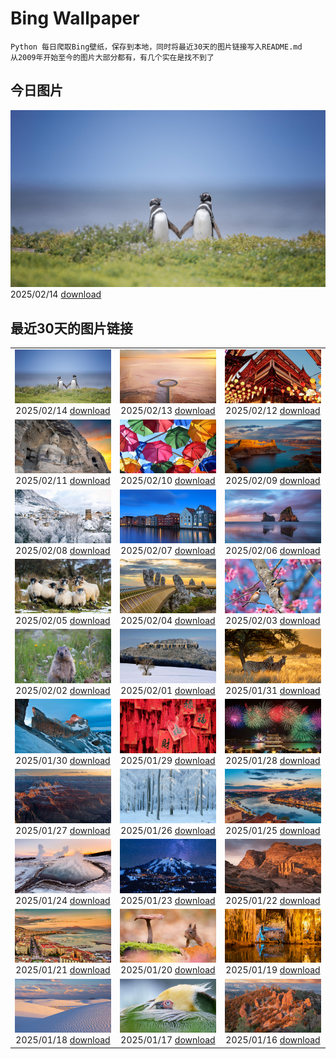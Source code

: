 # Bing Wallpaper

```
Python 每日爬取Bing壁纸，保存到本地，同时将最近30天的图片链接写入README.md
从2009年开始至今的图片大部分都有，有几个实在是找不到了
```



## 今日图片


![](./images/2025/02/14/PenguinLove_ZH-CN9124008164_1920x1080_2025-02-14.jpg)2025/02/14 [download](./images/2025/02/14/PenguinLove_ZH-CN9124008164_1920x1080_2025-02-14.jpg)

## 最近30天的图片链接


|      |      |      |
| :----: | :----: | :----: |
|![](./images/2025/02/14/PenguinLove_ZH-CN9124008164_1920x1080_2025-02-14.jpg)2025/02/14 [download](./images/2025/02/14/PenguinLove_ZH-CN9124008164_1920x1080_2025-02-14.jpg)|![](./images/2025/02/13/LakeTyrrell_ZH-CN8860948292_1920x1080_2025-02-13.jpg)2025/02/13 [download](./images/2025/02/13/LakeTyrrell_ZH-CN8860948292_1920x1080_2025-02-13.jpg)|![](./images/2025/02/12/LanterFestival25Y_ZH-CN8547998003_1920x1080_2025-02-12.jpg)2025/02/12 [download](./images/2025/02/12/LanterFestival25Y_ZH-CN8547998003_1920x1080_2025-02-12.jpg)|
|![](./images/2025/02/11/YungangGrottoes_ZH-CN8275054060_1920x1080_2025-02-11.jpg)2025/02/11 [download](./images/2025/02/11/YungangGrottoes_ZH-CN8275054060_1920x1080_2025-02-11.jpg)|![](./images/2025/02/10/UmbrellaDay_ZH-CN8024305066_1920x1080_2025-02-10.jpg)2025/02/10 [download](./images/2025/02/10/UmbrellaDay_ZH-CN8024305066_1920x1080_2025-02-10.jpg)|![](./images/2025/02/09/AlstromPoint_ZH-CN7844819126_1920x1080_2025-02-09.jpg)2025/02/09 [download](./images/2025/02/09/AlstromPoint_ZH-CN7844819126_1920x1080_2025-02-09.jpg)|
|![](./images/2025/02/08/SnowySvaneti_ZH-CN7626153023_1920x1080_2025-02-08.jpg)2025/02/08 [download](./images/2025/02/08/SnowySvaneti_ZH-CN7626153023_1920x1080_2025-02-08.jpg)|![](./images/2025/02/07/BlueNorway_ZH-CN7489077966_1920x1080_2025-02-07.jpg)2025/02/07 [download](./images/2025/02/07/BlueNorway_ZH-CN7489077966_1920x1080_2025-02-07.jpg)|![](./images/2025/02/06/WhararikiBeach_ZH-CN7232913389_1920x1080_2025-02-06.jpg)2025/02/06 [download](./images/2025/02/06/WhararikiBeach_ZH-CN7232913389_1920x1080_2025-02-06.jpg)|
|![](./images/2025/02/05/ScottishSheep_ZH-CN3051181797_1920x1080_2025-02-05.jpg)2025/02/05 [download](./images/2025/02/05/ScottishSheep_ZH-CN3051181797_1920x1080_2025-02-05.jpg)|![](./images/2025/02/04/GoldenBridge_ZH-CN2910740727_1920x1080_2025-02-04.jpg)2025/02/04 [download](./images/2025/02/04/GoldenBridge_ZH-CN2910740727_1920x1080_2025-02-04.jpg)|![](./images/2025/02/03/BeginningofSpring25Y_ZH-CN7356156800_1920x1080_2025-02-03.jpg)2025/02/03 [download](./images/2025/02/03/BeginningofSpring25Y_ZH-CN7356156800_1920x1080_2025-02-03.jpg)|
|![](./images/2025/02/02/AustriaMarmot_ZH-CN2303743586_1920x1080_2025-02-02.jpg)2025/02/02 [download](./images/2025/02/02/AustriaMarmot_ZH-CN2303743586_1920x1080_2025-02-02.jpg)|![](./images/2025/02/01/FestungKonigsteinElbsandsteingebirge_ZH-CN2192655745_1920x1080_2025-02-01.jpg)2025/02/01 [download](./images/2025/02/01/FestungKonigsteinElbsandsteingebirge_ZH-CN2192655745_1920x1080_2025-02-01.jpg)|![](./images/2025/01/31/PlainsZebra_ZH-CN1989542307_1920x1080_2025-01-31.jpg)2025/01/31 [download](./images/2025/01/31/PlainsZebra_ZH-CN1989542307_1920x1080_2025-01-31.jpg)|
|![](./images/2025/01/30/OrdesaSpain_ZH-CN1445868068_1920x1080_2025-01-30.jpg)2025/01/30 [download](./images/2025/01/30/OrdesaSpain_ZH-CN1445868068_1920x1080_2025-01-30.jpg)|![](./images/2025/01/29/SpringFestival25Y_ZH-CN6133182159_1920x1080_2025-01-29.jpg)2025/01/29 [download](./images/2025/01/29/SpringFestival25Y_ZH-CN6133182159_1920x1080_2025-01-29.jpg)|![](./images/2025/01/28/LunarNewYearEve25Y_ZH-CN6059625695_1920x1080_2025-01-28.jpg)2025/01/28 [download](./images/2025/01/28/LunarNewYearEve25Y_ZH-CN6059625695_1920x1080_2025-01-28.jpg)|
|![](./images/2025/01/27/CanyonSnow_ZH-CN3910130781_1920x1080_2025-01-27.jpg)2025/01/27 [download](./images/2025/01/27/CanyonSnow_ZH-CN3910130781_1920x1080_2025-01-27.jpg)|![](./images/2025/01/26/FrostedBeech_ZH-CN2845716018_1920x1080_2025-01-26.jpg)2025/01/26 [download](./images/2025/01/26/FrostedBeech_ZH-CN2845716018_1920x1080_2025-01-26.jpg)|![](./images/2025/01/25/PortoSunset_ZH-CN2388246668_1920x1080_2025-01-25.jpg)2025/01/25 [download](./images/2025/01/25/PortoSunset_ZH-CN2388246668_1920x1080_2025-01-25.jpg)|
|![](./images/2025/01/24/IcelandGeyser_ZH-CN2136665867_1920x1080_2025-01-24.jpg)2025/01/24 [download](./images/2025/01/24/IcelandGeyser_ZH-CN2136665867_1920x1080_2025-01-24.jpg)|![](./images/2025/01/23/DeerValley_ZH-CN6029262704_1920x1080_2025-01-23.jpg)2025/01/23 [download](./images/2025/01/23/DeerValley_ZH-CN6029262704_1920x1080_2025-01-23.jpg)|![](./images/2025/01/22/PetraMonastery_ZH-CN5091189333_1920x1080_2025-01-22.jpg)2025/01/22 [download](./images/2025/01/22/PetraMonastery_ZH-CN5091189333_1920x1080_2025-01-22.jpg)|
|![](./images/2025/01/21/NapoliPizza_ZH-CN4698906448_1920x1080_2025-01-21.jpg)2025/01/21 [download](./images/2025/01/21/NapoliPizza_ZH-CN4698906448_1920x1080_2025-01-21.jpg)|![](./images/2025/01/20/DutchSquirrel_ZH-CN3896893818_1920x1080_2025-01-20.jpg)2025/01/20 [download](./images/2025/01/20/DutchSquirrel_ZH-CN3896893818_1920x1080_2025-01-20.jpg)|![](./images/2025/01/19/NeptunesGrotto_ZH-CN3092540170_1920x1080_2025-01-19.jpg)2025/01/19 [download](./images/2025/01/19/NeptunesGrotto_ZH-CN3092540170_1920x1080_2025-01-19.jpg)|
|![](./images/2025/01/18/WhiteSandsNP_ZH-CN2517618394_1920x1080_2025-01-18.jpg)2025/01/18 [download](./images/2025/01/18/WhiteSandsNP_ZH-CN2517618394_1920x1080_2025-01-18.jpg)|![](./images/2025/01/17/PelicanPortrait_ZH-CN1928504597_1920x1080_2025-01-17.jpg)2025/01/17 [download](./images/2025/01/17/PelicanPortrait_ZH-CN1928504597_1920x1080_2025-01-17.jpg)|![](./images/2025/01/16/PinnaclesPeaks_ZH-CN1603877182_1920x1080_2025-01-16.jpg)2025/01/16 [download](./images/2025/01/16/PinnaclesPeaks_ZH-CN1603877182_1920x1080_2025-01-16.jpg)|


